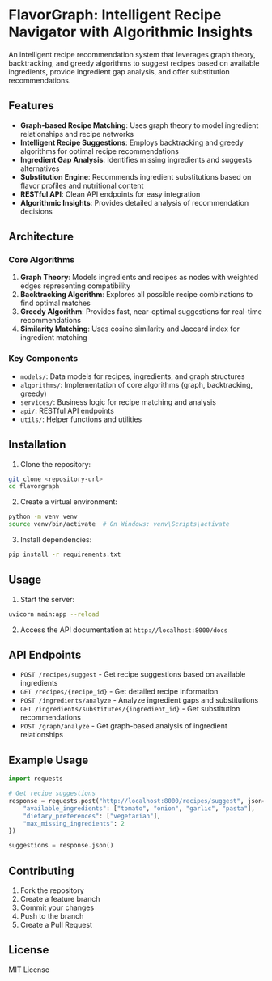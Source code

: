 # FlavorGraph: Intelligent Recipe Navigator with Algorithmic Insights

An intelligent recipe recommendation system that leverages graph theory, backtracking, and greedy algorithms to suggest recipes based on available ingredients, provide ingredient gap analysis, and offer substitution recommendations.

## Features

- **Graph-based Recipe Matching**: Uses graph theory to model ingredient relationships and recipe networks
- **Intelligent Recipe Suggestions**: Employs backtracking and greedy algorithms for optimal recipe recommendations
- **Ingredient Gap Analysis**: Identifies missing ingredients and suggests alternatives
- **Substitution Engine**: Recommends ingredient substitutions based on flavor profiles and nutritional content
- **RESTful API**: Clean API endpoints for easy integration
- **Algorithmic Insights**: Provides detailed analysis of recommendation decisions

## Architecture

### Core Algorithms

1. **Graph Theory**: Models ingredients and recipes as nodes with weighted edges representing compatibility
2. **Backtracking Algorithm**: Explores all possible recipe combinations to find optimal matches
3. **Greedy Algorithm**: Provides fast, near-optimal suggestions for real-time recommendations
4. **Similarity Matching**: Uses cosine similarity and Jaccard index for ingredient matching

### Key Components

- `models/`: Data models for recipes, ingredients, and graph structures
- `algorithms/`: Implementation of core algorithms (graph, backtracking, greedy)
- `services/`: Business logic for recipe matching and analysis
- `api/`: RESTful API endpoints
- `utils/`: Helper functions and utilities

## Installation

1. Clone the repository:
```bash
git clone <repository-url>
cd flavorgraph
```

2. Create a virtual environment:
```bash
python -m venv venv
source venv/bin/activate  # On Windows: venv\Scripts\activate
```

3. Install dependencies:
```bash
pip install -r requirements.txt
```

## Usage

1. Start the server:
```bash
uvicorn main:app --reload
```

2. Access the API documentation at `http://localhost:8000/docs`

## API Endpoints

- `POST /recipes/suggest` - Get recipe suggestions based on available ingredients
- `GET /recipes/{recipe_id}` - Get detailed recipe information
- `POST /ingredients/analyze` - Analyze ingredient gaps and substitutions
- `GET /ingredients/substitutes/{ingredient_id}` - Get substitution recommendations
- `POST /graph/analyze` - Get graph-based analysis of ingredient relationships

## Example Usage

```python
import requests

# Get recipe suggestions
response = requests.post("http://localhost:8000/recipes/suggest", json={
    "available_ingredients": ["tomato", "onion", "garlic", "pasta"],
    "dietary_preferences": ["vegetarian"],
    "max_missing_ingredients": 2
})

suggestions = response.json()
```

## Contributing

1. Fork the repository
2. Create a feature branch
3. Commit your changes
4. Push to the branch
5. Create a Pull Request

## License

MIT License 